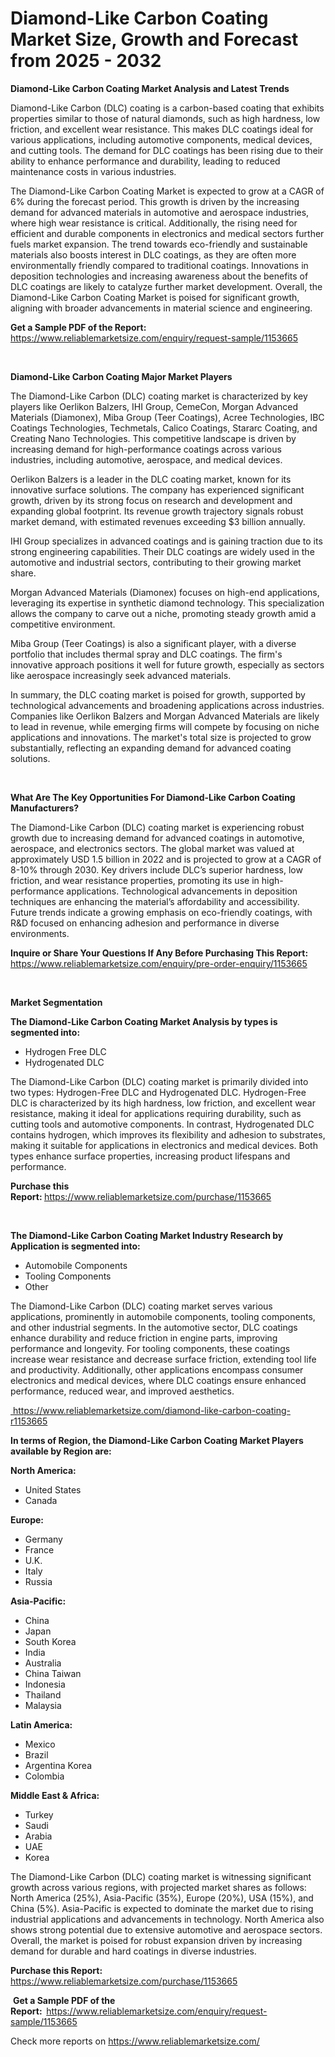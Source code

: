 <p><h1>Diamond-Like Carbon Coating Market Size, Growth and Forecast from 2025 - 2032</h1></p><p><strong>Diamond-Like Carbon Coating Market Analysis and Latest Trends</strong></p>
<p><p>Diamond-Like Carbon (DLC) coating is a carbon-based coating that exhibits properties similar to those of natural diamonds, such as high hardness, low friction, and excellent wear resistance. This makes DLC coatings ideal for various applications, including automotive components, medical devices, and cutting tools. The demand for DLC coatings has been rising due to their ability to enhance performance and durability, leading to reduced maintenance costs in various industries.</p><p>The Diamond-Like Carbon Coating Market is expected to grow at a CAGR of 6% during the forecast period. This growth is driven by the increasing demand for advanced materials in automotive and aerospace industries, where high wear resistance is critical. Additionally, the rising need for efficient and durable components in electronics and medical sectors further fuels market expansion. The trend towards eco-friendly and sustainable materials also boosts interest in DLC coatings, as they are often more environmentally friendly compared to traditional coatings. Innovations in deposition technologies and increasing awareness about the benefits of DLC coatings are likely to catalyze further market development. Overall, the Diamond-Like Carbon Coating Market is poised for significant growth, aligning with broader advancements in material science and engineering.</p></p>
<p><strong>Get a Sample PDF of the Report:&nbsp;</strong> <a href="https://www.reliablemarketsize.com/enquiry/request-sample/1153665?utm_campaign=3226&utm_medium=2&utm_source=Github&utm_content=ia&utm_term=22032025&utm_id=diamond-like-carbon-coating">https://www.reliablemarketsize.com/enquiry/request-sample/1153665</a></p>
<p>&nbsp;</p>
<p><strong>Diamond-Like Carbon Coating Major Market Players</strong></p>
<p><p>The Diamond-Like Carbon (DLC) coating market is characterized by key players like Oerlikon Balzers, IHI Group, CemeCon, Morgan Advanced Materials (Diamonex), Miba Group (Teer Coatings), Acree Technologies, IBC Coatings Technologies, Techmetals, Calico Coatings, Stararc Coating, and Creating Nano Technologies. This competitive landscape is driven by increasing demand for high-performance coatings across various industries, including automotive, aerospace, and medical devices.</p><p>Oerlikon Balzers is a leader in the DLC coating market, known for its innovative surface solutions. The company has experienced significant growth, driven by its strong focus on research and development and expanding global footprint. Its revenue growth trajectory signals robust market demand, with estimated revenues exceeding $3 billion annually.</p><p>IHI Group specializes in advanced coatings and is gaining traction due to its strong engineering capabilities. Their DLC coatings are widely used in the automotive and industrial sectors, contributing to their growing market share.</p><p>Morgan Advanced Materials (Diamonex) focuses on high-end applications, leveraging its expertise in synthetic diamond technology. This specialization allows the company to carve out a niche, promoting steady growth amid a competitive environment.</p><p>Miba Group (Teer Coatings) is also a significant player, with a diverse portfolio that includes thermal spray and DLC coatings. The firm's innovative approach positions it well for future growth, especially as sectors like aerospace increasingly seek advanced materials.</p><p>In summary, the DLC coating market is poised for growth, supported by technological advancements and broadening applications across industries. Companies like Oerlikon Balzers and Morgan Advanced Materials are likely to lead in revenue, while emerging firms will compete by focusing on niche applications and innovations. The market's total size is projected to grow substantially, reflecting an expanding demand for advanced coating solutions.</p></p>
<p>&nbsp;</p>
<p><strong>What Are The Key Opportunities For Diamond-Like Carbon Coating Manufacturers?</strong></p>
<p><p>The Diamond-Like Carbon (DLC) coating market is experiencing robust growth due to increasing demand for advanced coatings in automotive, aerospace, and electronics sectors. The global market was valued at approximately USD 1.5 billion in 2022 and is projected to grow at a CAGR of 8-10% through 2030. Key drivers include DLC’s superior hardness, low friction, and wear resistance properties, promoting its use in high-performance applications. Technological advancements in deposition techniques are enhancing the material’s affordability and accessibility. Future trends indicate a growing emphasis on eco-friendly coatings, with R&D focused on enhancing adhesion and performance in diverse environments.</p></p>
<p><strong>Inquire or Share Your Questions If Any Before Purchasing This Report:</strong> <a href="https://www.reliablemarketsize.com/enquiry/pre-order-enquiry/1153665?utm_campaign=3226&utm_medium=2&utm_source=Github&utm_content=ia&utm_term=22032025&utm_id=diamond-like-carbon-coating">https://www.reliablemarketsize.com/enquiry/pre-order-enquiry/1153665</a></p>
<p>&nbsp;</p>
<p><strong>Market Segmentation</strong></p>
<p><strong>The Diamond-Like Carbon Coating Market Analysis by types is segmented into:</strong></p>
<p><ul><li>Hydrogen Free DLC</li><li>Hydrogenated DLC</li></ul></p>
<p><p>The Diamond-Like Carbon (DLC) coating market is primarily divided into two types: Hydrogen-Free DLC and Hydrogenated DLC. Hydrogen-Free DLC is characterized by its high hardness, low friction, and excellent wear resistance, making it ideal for applications requiring durability, such as cutting tools and automotive components. In contrast, Hydrogenated DLC contains hydrogen, which improves its flexibility and adhesion to substrates, making it suitable for applications in electronics and medical devices. Both types enhance surface properties, increasing product lifespans and performance.</p></p>
<p><strong>Purchase this Report:&nbsp;</strong><a href="https://www.reliablemarketsize.com/purchase/1153665?utm_campaign=3226&utm_medium=2&utm_source=Github&utm_content=ia&utm_term=22032025&utm_id=diamond-like-carbon-coating">https://www.reliablemarketsize.com/purchase/1153665</a></p>
<p>&nbsp;</p>
<p><strong>The Diamond-Like Carbon Coating Market Industry Research by Application is segmented into:</strong></p>
<p><ul><li>Automobile Components</li><li>Tooling Components</li><li>Other</li></ul></p>
<p><p>The Diamond-Like Carbon (DLC) coating market serves various applications, prominently in automobile components, tooling components, and other industrial segments. In the automotive sector, DLC coatings enhance durability and reduce friction in engine parts, improving performance and longevity. For tooling components, these coatings increase wear resistance and decrease surface friction, extending tool life and productivity. Additionally, other applications encompass consumer electronics and medical devices, where DLC coatings ensure enhanced performance, reduced wear, and improved aesthetics.</p></p>
<p><a href="https://www.reliablemarketsize.com/diamond-like-carbon-coating-r1153665?utm_campaign=3226&utm_medium=2&utm_source=Github&utm_content=ia&utm_term=22032025&utm_id=diamond-like-carbon-coating">&nbsp;https://www.reliablemarketsize.com/diamond-like-carbon-coating-r1153665</a></p>
<p><strong>In terms of Region, the Diamond-Like Carbon Coating Market Players available by Region are:</strong></p>
<p>
    <p> <strong> North America: </strong>
        <ul>
            <li>United States</li>
            <li>Canada</li>
        </ul>
        </p> 
    <p> <strong> Europe: </strong>
        <ul>
            <li>Germany</li>
            <li>France</li>
            <li>U.K.</li>
            <li>Italy</li>
            <li>Russia</li>
        </ul>
        </p> 
    <p> <strong> Asia-Pacific: </strong>
        <ul>
            <li>China</li>
            <li>Japan</li>
            <li>South Korea</li>
            <li>India</li>
            <li>Australia</li>
            <li>China Taiwan</li>
            <li>Indonesia</li>
            <li>Thailand</li>
            <li>Malaysia</li>
        </ul>
        </p> 
    <p> <strong> Latin America: </strong>
        <ul>
            <li>Mexico</li>
            <li>Brazil</li>
            <li>Argentina Korea</li>
            <li>Colombia</li>
        </ul>
        </p> 
    <p> <strong> Middle East & Africa: </strong>
        <ul>
            <li>Turkey</li>
            <li>Saudi</li>
            <li>Arabia</li>
            <li>UAE</li>
            <li>Korea</li>
        </ul>
    </p>
    </p>
<p><p>The Diamond-Like Carbon (DLC) coating market is witnessing significant growth across various regions, with projected market shares as follows: North America (25%), Asia-Pacific (35%), Europe (20%), USA (15%), and China (5%). Asia-Pacific is expected to dominate the market due to rising industrial applications and advancements in technology. North America also shows strong potential due to extensive automotive and aerospace sectors. Overall, the market is poised for robust expansion driven by increasing demand for durable and hard coatings in diverse industries.</p></p>
<p><strong>Purchase this Report: </strong><a href="https://www.reliablemarketsize.com/purchase/1153665?utm_campaign=3226&utm_medium=2&utm_source=Github&utm_content=ia&utm_term=22032025&utm_id=diamond-like-carbon-coating">https://www.reliablemarketsize.com/purchase/1153665</a></p>
<p>&nbsp;<strong>Get a Sample PDF of the Report:&nbsp;&nbsp;</strong><a href="https://www.reliablemarketsize.com/enquiry/request-sample/1153665?utm_campaign=3226&utm_medium=2&utm_source=Github&utm_content=ia&utm_term=22032025&utm_id=diamond-like-carbon-coating">https://www.reliablemarketsize.com/enquiry/request-sample/1153665</a></p>
<p><strong></strong></p>
<p>Check more reports on <a href="https://www.reliablemarketsize.com/?utm_campaign=3226&utm_medium=2&utm_source=Github&utm_content=ia&utm_term=22032025&utm_id=diamond-like-carbon-coating">https://www.reliablemarketsize.com/</a></p>